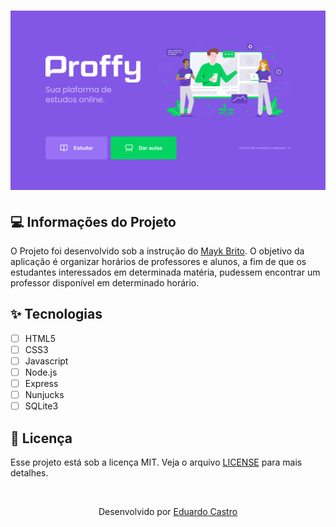 <h1 align="center">
  <img alt="Proffy" title="Proffy" src="./public/images/proffy.png" />
</h1>

## 💻 Informações do Projeto

O Projeto foi desenvolvido sob a instrução do [Mayk Brito](https://github.com/maykbrito). O objetivo da aplicação é organizar horários de professores e alunos, a fim de que os estudantes interessados em determinada matéria, pudessem encontrar um professor disponível em determinado horário.

## ✨ Tecnologias

- [ ] HTML5
- [ ] CSS3
- [ ] Javascript
- [ ] Node.js
- [ ] Express
- [ ] Nunjucks
- [ ] SQLite3

## 📄 Licença

Esse projeto está sob a licença MIT. Veja o arquivo [LICENSE](LICENSE.md) para mais detalhes.

<br>

<p align="center">Desenvolvido por <a href="https://www.linkedin.com/in/eduardocastrodev/">Eduardo Castro</a></p>
